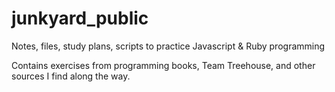 # junkyard_public
Notes, files, study plans, scripts to practice Javascript &amp; Ruby programming

Contains exercises from programming books, Team Treehouse, and other sources I find along the way.